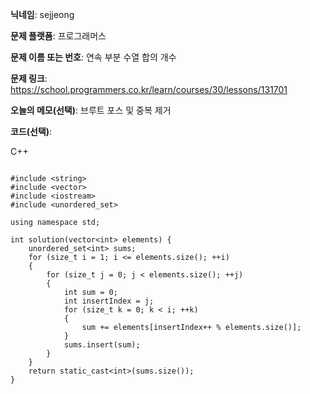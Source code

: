 **닉네임**: sejjeong

**문제 플랫폼**: 프로그래머스

**문제 이름 또는 번호**: 연속 부분 수열 합의 개수

**문제 링크**: https://school.programmers.co.kr/learn/courses/30/lessons/131701

**오늘의 메모(선택)**: 
                브루트 포스 및 중복 제거

**코드(선택)**:

C++

```

#include <string>
#include <vector>
#include <iostream>
#include <unordered_set>

using namespace std;

int solution(vector<int> elements) {
    unordered_set<int> sums;
    for (size_t i = 1; i <= elements.size(); ++i)
    {
        for (size_t j = 0; j < elements.size(); ++j)
        {
            int sum = 0;
            int insertIndex = j;
            for (size_t k = 0; k < i; ++k)
            {
                sum += elements[insertIndex++ % elements.size()];
            }
            sums.insert(sum);
        }
    }
    return static_cast<int>(sums.size());
}

```

